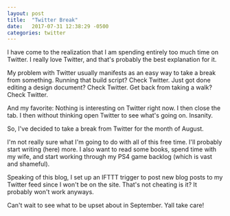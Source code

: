 ```yaml
---
layout: post
title:  "Twitter Break"
date:   2017-07-31 12:38:29 -0500
categories: twitter
---
```


I have come to the realization that I am spending entirely too much time on Twitter. I really love Twitter, and that's probably the best explanation for it.

My problem with Twitter usually manifests as an easy way to take a break from something. Running that build script? Check Twitter.  Just got done editing a design document? Check Twitter. Get back from taking a walk? Check Twitter.

And my favorite: Nothing is interesting on Twitter right now.  I then close the tab.  I then without thinking open Twitter to see what's going on. Insanity.

So, I've decided to take a break from Twitter for the month of August.

I'm not really sure what I'm going to do with all of this free time.  I'll probably start writing (here) more. I also want to read some books, spend time with my wife, and start working through my PS4 game backlog (which is vast and shameful).

Speaking of this blog, I set up an IFTTT trigger to post new blog posts to my Twitter feed since I won't be on the site. That's not cheating is it?  It probably won't work anyways.

Can't wait to see what to be upset about in September. Yall take care!

